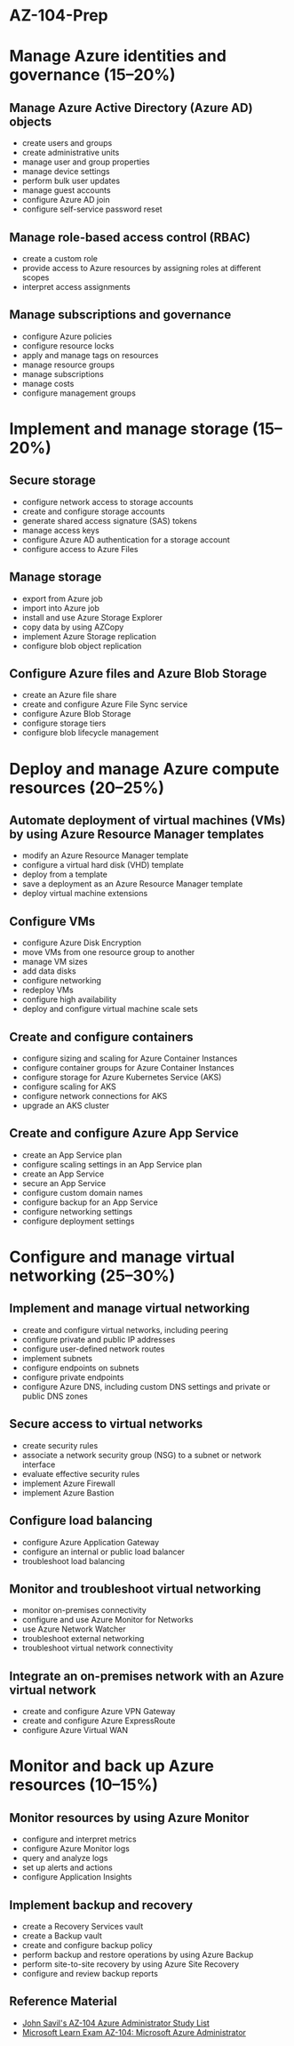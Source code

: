 # AZ-104-Prep

# Manage Azure identities and governance (15–20%)
## Manage Azure Active Directory (Azure AD) objects
- create users and groups
- create administrative units
- manage user and group properties
- manage device settings
- perform bulk user updates
- manage guest accounts
- configure Azure AD join
- configure self-service password reset
## Manage role-based access control (RBAC)
- create a custom role
- provide access to Azure resources by assigning roles at different scopes
- interpret access assignments
## Manage subscriptions and governance
- configure Azure policies 
- configure resource locks
- apply and manage tags on resources
- manage resource groups
- manage subscriptions
- manage costs 
- configure management groups
# Implement and manage storage (15–20%)
## Secure storage
- configure network access to storage accounts
- create and configure storage accounts
- generate shared access signature (SAS) tokens
- manage access keys
- configure Azure AD authentication for a storage account
- configure access to Azure Files
## Manage storage
- export from Azure job
- import into Azure job
- install and use Azure Storage Explorer
- copy data by using AZCopy
- implement Azure Storage replication
- configure blob object replication
## Configure Azure files and Azure Blob Storage
- create an Azure file share
- create and configure Azure File Sync service
- configure Azure Blob Storage
- configure storage tiers
- configure blob lifecycle management
# Deploy and manage Azure compute resources (20–25%)
## Automate deployment of virtual machines (VMs) by using Azure Resource Manager templates
- modify an Azure Resource Manager template
- configure a virtual hard disk (VHD) template
- deploy from a template
- save a deployment as an Azure Resource Manager template
- deploy virtual machine extensions
## Configure VMs
- configure Azure Disk Encryption
- move VMs from one resource group to another
- manage VM sizes
- add data disks
- configure networking
- redeploy VMs
- configure high availability
- deploy and configure virtual machine scale sets
## Create and configure containers
- configure sizing and scaling for Azure Container Instances
- configure container groups for Azure Container Instances
- configure storage for Azure Kubernetes Service (AKS)
- configure scaling for AKS
- configure network connections for AKS
- upgrade an AKS cluster
## Create and configure Azure App Service
- create an App Service plan
- configure scaling settings in an App Service plan
- create an App Service
- secure an App Service
- configure custom domain names
- configure backup for an App Service
- configure networking settings
- configure deployment settings
# Configure and manage virtual networking (25–30%)
## Implement and manage virtual networking
- create and configure virtual networks, including peering
- configure private and public IP addresses
- configure user-defined network routes 
- implement subnets
- configure endpoints on subnets
- configure private endpoints
- configure Azure DNS, including custom DNS settings and private or public DNS zones
## Secure access to virtual networks
- create security rules
- associate a network security group (NSG) to a subnet or network interface
- evaluate effective security rules
- implement Azure Firewall
- implement Azure Bastion
## Configure load balancing
- configure Azure Application Gateway
- configure an internal or public load balancer
- troubleshoot load balancing
## Monitor and troubleshoot virtual networking
- monitor on-premises connectivity
- configure and use Azure Monitor for Networks
- use Azure Network Watcher
- troubleshoot external networking
- troubleshoot virtual network connectivity
## Integrate an on-premises network with an Azure virtual network
- create and configure Azure VPN Gateway
- create and configure Azure ExpressRoute
- configure Azure Virtual WAN
# Monitor and back up Azure resources (10–15%)
## Monitor resources by using Azure Monitor
- configure and interpret metrics
- configure Azure Monitor logs
- query and analyze logs
- set up alerts and actions
- configure Application Insights
## Implement backup and recovery
- create a Recovery Services vault
- create a Backup vault
- create and configure backup policy
- perform backup and restore operations by using Azure Backup 
- perform site-to-site recovery by using Azure Site Recovery
- configure and review backup reports

## Reference Material
- [John Savil's AZ-104 Azure Administrator Study List](https://www.youtube.com/watch?v=VOod_VNgdJk&list=PLlVtbbG169nGlGPWs9xaLKT1KfwqREHbs)
- [Microsoft Learn Exam AZ-104: Microsoft Azure Administrator](https://docs.microsoft.com/en-us/learn/certifications/exams/az-104)